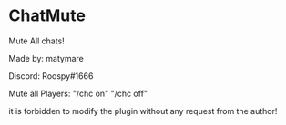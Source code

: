# ChatMute
Mute All chats!

Made by: matymare

Discord: Roospy#1666

Mute all Players: 
"/chc on"
"/chc off"

it is forbidden to modify the plugin without any request from the author!
